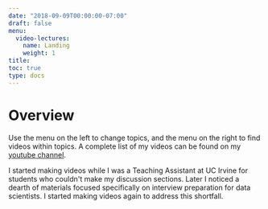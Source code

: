 ```yaml
---
date: "2018-09-09T00:00:00-07:00"
draft: false
menu:
  video-lectures:
    name: Landing
    weight: 1
title: 
toc: true
type: docs 
---
```


# Overview

Use the menu on the left to change topics, and the menu on the right to find videos within topics. A complete list of my videos can be found on my [youtube channel](https://www.youtube.com/channel/UC8KypaF6w6K0SO6KLvyst8w?view_as=subscriber). 

I started making videos while I was a Teaching Assistant at UC Irvine for students who couldn't make my discussion sections. Later I noticed a dearth of materials focused specifically on interview preparation for data scientists. I started making videos again to address this shortfall. 

<!---
ADD ABOUT ME VIDEO HERE
--->

<!---
todo:
- Bank teller problem
- expected value of the dice game process (get what you roll, expected value of game when you're alowed to roll n times)
- random number generator from a uniform random number generator
- circle question from Google
- estimate median from Google
- variances of different experiment designs
- multinomial and guessers 'favorite color' and a proportion of users who guess randomly
- bandits vs A/B tests, particularly for lots of conditions
- LI: android you can randomize, iphone you can't (synthetic control)
--->

